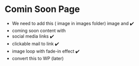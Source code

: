 # Comin Soon Page

- We need to add this ( image in images folder) image and ✔️
- coming soon content with
- social media links ✔️
- clickable mail to link ✔️
- image loop with fade-in effect ✔️
- convert this to WP (later)
